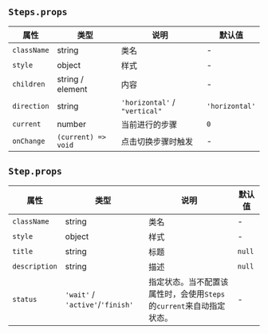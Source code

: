 ## `Steps.props`
属性|类型|说明|默认值
---|---|---|---
`className` | string | 类名 | -
`style` | object | 样式 | - 
`children` | string / element | 内容 | -
`direction` | string | `'horizontal'` / `"vertical"` | `'horizontal'`
`current` | number | 当前进行的步骤 | `0`
`onChange` | `(current) => void` | 点击切换步骤时触发 | -

## `Step.props`
属性|类型|说明|默认值
---|---|---|---
`className` | string | 类名 | -
`style` | object | 样式 | - 
`title` | string | 标题 | `null`
`description` | string | 描述 | `null`
`status` | `'wait'` / `'active'`/`'finish'` | 指定状态。当不配置该属性时，会使用`Steps`的`current`来自动指定状态。 | -
